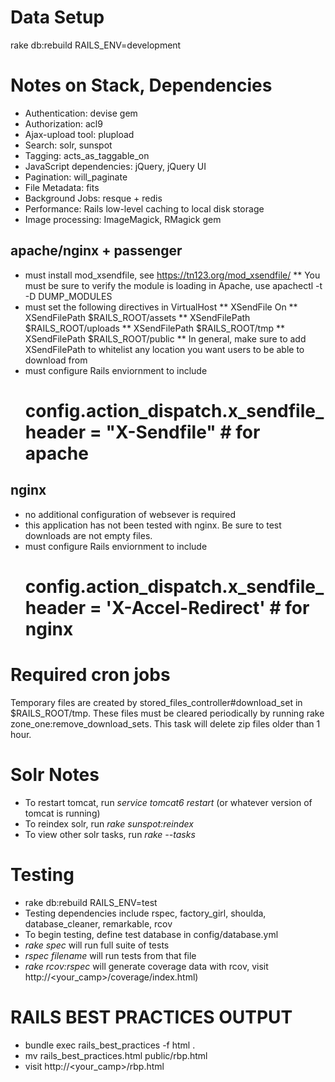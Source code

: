 Data Setup
========

rake db:rebuild RAILS_ENV=development

Notes on Stack, Dependencies
========

- Authentication: devise gem
- Authorization: acl9
- Ajax-upload tool: plupload
- Search: solr, sunspot
- Tagging: acts_as_taggable_on 
- JavaScript dependencies: jQuery, jQuery UI
- Pagination: will_paginate
- File Metadata: fits
- Background Jobs: resque + redis
- Performance: Rails low-level caching to local disk storage
- Image processing: ImageMagick, RMagick gem

apache/nginx + passenger
--------
* must install mod_xsendfile, see https://tn123.org/mod_xsendfile/
** You must be sure to verify the module is loading in Apache, use apachectl -t -D DUMP_MODULES
* must set the following directives in VirtualHost
** XSendFile On
** XSendFilePath $RAILS_ROOT/assets
** XSendFilePath $RAILS_ROOT/uploads
** XSendFilePath $RAILS_ROOT/tmp
** XSendFilePath $RAILS_ROOT/public
** In general, make sure to add XSendFilePath to whitelist any location you want users to be able to download from
* must configure Rails enviornment to include  
    # config.action_dispatch.x_sendfile_header = "X-Sendfile" # for apache

nginx
--------
* no additional configuration of websever is required
* this application has not been tested with nginx.  Be sure to test downloads are not empty files.
* must configure Rails enviornment to include 
    # config.action_dispatch.x_sendfile_header = 'X-Accel-Redirect' # for nginx


Required cron jobs
========
Temporary files are created by stored_files_controller#download_set in $RAILS_ROOT/tmp.  These
files must be cleared periodically by running rake zone_one:remove_download_sets.  This task will
delete zip files older than 1 hour.


Solr Notes
========

* To restart tomcat, run *service tomcat6 restart* (or whatever version of tomcat is running)
* To reindex solr, run *rake sunspot:reindex*
* To view other solr tasks, run *rake --tasks*

Testing
========

* rake db:rebuild RAILS_ENV=test
* Testing dependencies include rspec, factory_girl, shoulda, database_cleaner,
  remarkable, rcov 
* To begin testing, define test database in config/database.yml
* *rake spec* will run full suite of tests
* *rspec filename* will run tests from that file
* *rake rcov:rspec* will generate coverage data with rcov, visit http://<your_camp>/coverage/index.html)

RAILS BEST PRACTICES OUTPUT
========

* bundle exec rails_best_practices -f html .
* mv rails_best_practices.html public/rbp.html
* visit http://<your_camp>/rbp.html
